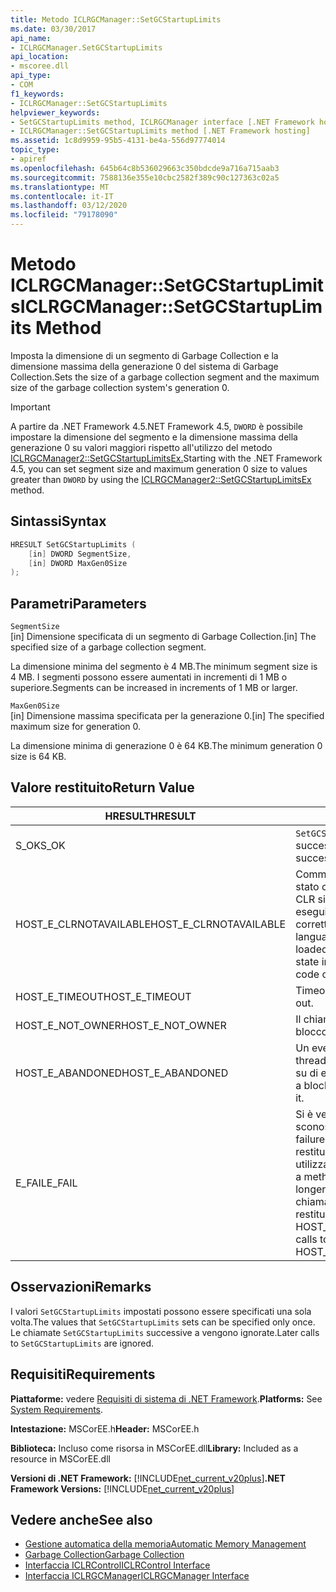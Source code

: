 ```yaml
---
title: Metodo ICLRGCManager::SetGCStartupLimits
ms.date: 03/30/2017
api_name:
- ICLRGCManager.SetGCStartupLimits
api_location:
- mscoree.dll
api_type:
- COM
f1_keywords:
- ICLRGCManager::SetGCStartupLimits
helpviewer_keywords:
- SetGCStartupLimits method, ICLRGCManager interface [.NET Framework hosting]
- ICLRGCManager::SetGCStartupLimits method [.NET Framework hosting]
ms.assetid: 1c8d9959-95b5-4131-be4a-556d97774014
topic_type:
- apiref
ms.openlocfilehash: 645b64c8b536029663c350bdcde9a716a715aab3
ms.sourcegitcommit: 7588136e355e10cbc2582f389c90c127363c02a5
ms.translationtype: MT
ms.contentlocale: it-IT
ms.lasthandoff: 03/12/2020
ms.locfileid: "79178090"
---
```

# <a name="iclrgcmanagersetgcstartuplimits-method"></a><span data-ttu-id="4c110-102">Metodo ICLRGCManager::SetGCStartupLimits</span><span class="sxs-lookup"><span data-stu-id="4c110-102">ICLRGCManager::SetGCStartupLimits Method</span></span>
<span data-ttu-id="4c110-103">Imposta la dimensione di un segmento di Garbage Collection e la dimensione massima della generazione 0 del sistema di Garbage Collection.</span><span class="sxs-lookup"><span data-stu-id="4c110-103">Sets the size of a garbage collection segment and the maximum size of the garbage collection system's generation 0.</span></span>  
  
> [!IMPORTANT]
> <span data-ttu-id="4c110-104">A partire da .NET Framework 4.5.NET Framework 4.5, `DWORD` è possibile impostare la dimensione del segmento e la dimensione massima della generazione 0 su valori maggiori rispetto all'utilizzo del metodo [ICLRGCManager2::SetGCStartupLimitsEx.](../../../../docs/framework/unmanaged-api/hosting/iclrgcmanager2-setgcstartuplimitsex-method.md)</span><span class="sxs-lookup"><span data-stu-id="4c110-104">Starting with the .NET Framework 4.5, you can set segment size and maximum generation 0 size to values greater than `DWORD` by using the [ICLRGCManager2::SetGCStartupLimitsEx](../../../../docs/framework/unmanaged-api/hosting/iclrgcmanager2-setgcstartuplimitsex-method.md) method.</span></span>  
  
## <a name="syntax"></a><span data-ttu-id="4c110-105">Sintassi</span><span class="sxs-lookup"><span data-stu-id="4c110-105">Syntax</span></span>  
  
```cpp  
HRESULT SetGCStartupLimits (  
    [in] DWORD SegmentSize,
    [in] DWORD MaxGen0Size  
);  
```  
  
## <a name="parameters"></a><span data-ttu-id="4c110-106">Parametri</span><span class="sxs-lookup"><span data-stu-id="4c110-106">Parameters</span></span>  
 `SegmentSize`  
 <span data-ttu-id="4c110-107">[in] Dimensione specificata di un segmento di Garbage Collection.</span><span class="sxs-lookup"><span data-stu-id="4c110-107">[in] The specified size of a garbage collection segment.</span></span>  
  
 <span data-ttu-id="4c110-108">La dimensione minima del segmento è 4 MB.</span><span class="sxs-lookup"><span data-stu-id="4c110-108">The minimum segment size is 4 MB.</span></span> <span data-ttu-id="4c110-109">I segmenti possono essere aumentati in incrementi di 1 MB o superiore.</span><span class="sxs-lookup"><span data-stu-id="4c110-109">Segments can be increased in increments of 1 MB or larger.</span></span>  
  
 `MaxGen0Size`  
 <span data-ttu-id="4c110-110">[in] Dimensione massima specificata per la generazione 0.</span><span class="sxs-lookup"><span data-stu-id="4c110-110">[in] The specified maximum size for generation 0.</span></span>  
  
 <span data-ttu-id="4c110-111">La dimensione minima di generazione 0 è 64 KB.</span><span class="sxs-lookup"><span data-stu-id="4c110-111">The minimum generation 0 size is 64 KB.</span></span>  
  
## <a name="return-value"></a><span data-ttu-id="4c110-112">Valore restituito</span><span class="sxs-lookup"><span data-stu-id="4c110-112">Return Value</span></span>  
  
|<span data-ttu-id="4c110-113">HRESULT</span><span class="sxs-lookup"><span data-stu-id="4c110-113">HRESULT</span></span>|<span data-ttu-id="4c110-114">Descrizione</span><span class="sxs-lookup"><span data-stu-id="4c110-114">Description</span></span>|  
|-------------|-----------------|  
|<span data-ttu-id="4c110-115">S_OK</span><span class="sxs-lookup"><span data-stu-id="4c110-115">S_OK</span></span>|<span data-ttu-id="4c110-116">`SetGCStartupLimits`restituito con successo.</span><span class="sxs-lookup"><span data-stu-id="4c110-116">`SetGCStartupLimits` returned successfully.</span></span>|  
|<span data-ttu-id="4c110-117">HOST_E_CLRNOTAVAILABLE</span><span class="sxs-lookup"><span data-stu-id="4c110-117">HOST_E_CLRNOTAVAILABLE</span></span>|<span data-ttu-id="4c110-118">Common Language Runtime (CLR) non è stato caricato in un processo oppure CLR si trova in uno stato in cui non può eseguire codice gestito o elaborare correttamente la chiamata.</span><span class="sxs-lookup"><span data-stu-id="4c110-118">The common language runtime (CLR) has not been loaded into a process, or the CLR is in a state in which it cannot run managed code or process the call successfully.</span></span>|  
|<span data-ttu-id="4c110-119">HOST_E_TIMEOUT</span><span class="sxs-lookup"><span data-stu-id="4c110-119">HOST_E_TIMEOUT</span></span>|<span data-ttu-id="4c110-120">Timeout della chiamata.</span><span class="sxs-lookup"><span data-stu-id="4c110-120">The call timed out.</span></span>|  
|<span data-ttu-id="4c110-121">HOST_E_NOT_OWNER</span><span class="sxs-lookup"><span data-stu-id="4c110-121">HOST_E_NOT_OWNER</span></span>|<span data-ttu-id="4c110-122">Il chiamante non è proprietario del blocco.</span><span class="sxs-lookup"><span data-stu-id="4c110-122">The caller does not own the lock.</span></span>|  
|<span data-ttu-id="4c110-123">HOST_E_ABANDONED</span><span class="sxs-lookup"><span data-stu-id="4c110-123">HOST_E_ABANDONED</span></span>|<span data-ttu-id="4c110-124">Un evento è stato annullato mentre un thread bloccato o una fibra era in attesa su di esso.</span><span class="sxs-lookup"><span data-stu-id="4c110-124">An event was canceled while a blocked thread or fiber was waiting on it.</span></span>|  
|<span data-ttu-id="4c110-125">E_FAIL</span><span class="sxs-lookup"><span data-stu-id="4c110-125">E_FAIL</span></span>|<span data-ttu-id="4c110-126">Si è verificato un errore irreversibile sconosciuto.</span><span class="sxs-lookup"><span data-stu-id="4c110-126">An unknown catastrophic failure occurred.</span></span> <span data-ttu-id="4c110-127">Dopo che un metodo restituisce E_FAIL, CLR non è più utilizzabile all'interno del processo.</span><span class="sxs-lookup"><span data-stu-id="4c110-127">After a method returns E_FAIL, the CLR is no longer usable within the process.</span></span> <span data-ttu-id="4c110-128">Le chiamate successive ai metodi di hosting restituiscono HOST_E_CLRNOTAVAILABLE.</span><span class="sxs-lookup"><span data-stu-id="4c110-128">Subsequent calls to hosting methods return HOST_E_CLRNOTAVAILABLE.</span></span>|  
  
## <a name="remarks"></a><span data-ttu-id="4c110-129">Osservazioni</span><span class="sxs-lookup"><span data-stu-id="4c110-129">Remarks</span></span>  
 <span data-ttu-id="4c110-130">I valori `SetGCStartupLimits` impostati possono essere specificati una sola volta.</span><span class="sxs-lookup"><span data-stu-id="4c110-130">The values that `SetGCStartupLimits` sets can be specified only once.</span></span> <span data-ttu-id="4c110-131">Le chiamate `SetGCStartupLimits` successive a vengono ignorate.</span><span class="sxs-lookup"><span data-stu-id="4c110-131">Later calls to `SetGCStartupLimits` are ignored.</span></span>  
  
## <a name="requirements"></a><span data-ttu-id="4c110-132">Requisiti</span><span class="sxs-lookup"><span data-stu-id="4c110-132">Requirements</span></span>  
 <span data-ttu-id="4c110-133">**Piattaforme:** vedere [Requisiti di sistema di .NET Framework](../../../../docs/framework/get-started/system-requirements.md).</span><span class="sxs-lookup"><span data-stu-id="4c110-133">**Platforms:** See [System Requirements](../../../../docs/framework/get-started/system-requirements.md).</span></span>  
  
 <span data-ttu-id="4c110-134">**Intestazione:** MSCorEE.h</span><span class="sxs-lookup"><span data-stu-id="4c110-134">**Header:** MSCorEE.h</span></span>  
  
 <span data-ttu-id="4c110-135">**Biblioteca:** Incluso come risorsa in MSCorEE.dll</span><span class="sxs-lookup"><span data-stu-id="4c110-135">**Library:** Included as a resource in MSCorEE.dll</span></span>  
  
 <span data-ttu-id="4c110-136">**Versioni di .NET Framework:** [!INCLUDE[net_current_v20plus](../../../../includes/net-current-v20plus-md.md)]</span><span class="sxs-lookup"><span data-stu-id="4c110-136">**.NET Framework Versions:** [!INCLUDE[net_current_v20plus](../../../../includes/net-current-v20plus-md.md)]</span></span>  
  
## <a name="see-also"></a><span data-ttu-id="4c110-137">Vedere anche</span><span class="sxs-lookup"><span data-stu-id="4c110-137">See also</span></span>

- [<span data-ttu-id="4c110-138">Gestione automatica della memoria</span><span class="sxs-lookup"><span data-stu-id="4c110-138">Automatic Memory Management</span></span>](../../../standard/automatic-memory-management.md)
- [<span data-ttu-id="4c110-139">Garbage Collection</span><span class="sxs-lookup"><span data-stu-id="4c110-139">Garbage Collection</span></span>](../../../standard/garbage-collection/index.md)
- [<span data-ttu-id="4c110-140">Interfaccia ICLRControl</span><span class="sxs-lookup"><span data-stu-id="4c110-140">ICLRControl Interface</span></span>](../../../../docs/framework/unmanaged-api/hosting/iclrcontrol-interface.md)
- [<span data-ttu-id="4c110-141">Interfaccia ICLRGCManager</span><span class="sxs-lookup"><span data-stu-id="4c110-141">ICLRGCManager Interface</span></span>](../../../../docs/framework/unmanaged-api/hosting/iclrgcmanager-interface.md)
